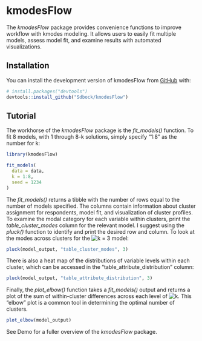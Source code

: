 
<!-- README.md is generated from README.Rmd. Please edit that file -->

# kmodesFlow

<!-- badges: start -->
<!-- badges: end -->

The *kmodesFlow* package provides convenience functions to improve workflow with kmodes modeling.
It allows users to easily fit multiple models, assess model
fit, and examine results with automated visualizations.

## Installation

You can install the development version of kmodesFlow from
[GitHub](https://github.com/) with:

``` r
# install.packages("devtools")
devtools::install_github("Sdbock/kmodesFlow")
```

## Tutorial

The workhorse of the *kmodesFlow* package is the *fit_models()*
function. To fit 8 models, with 1 through 8-k solutions, simply specify
“1:8” as the number for k:

``` r
library(kmodesFlow)

fit_models(
  data = data,
  k = 1:8,
  seed = 1234
)
```

The *fit_models()* returns a tibble with the number of rows equal to the
number of models specified. The columns contain information about
cluster assignment for respondents, model fit, and visualization of
cluster profiles. To examine the modal category for each variable within
clusters, print the *table_cluster_modes* column for the relevant model.
I suggest using the *pluck()* function to identify and print the desired
row and column. To look at the modes across clusters for the
![k = 3](https://latex.codecogs.com/png.image?%5Cdpi%7B110%7D&space;%5Cbg_white&space;k%20%3D%203 "k = 3")
model:

``` r
pluck(model_output, "table_cluster_modes", 3)
```

There is also a heat map of the distributions of variable levels within
each cluster, which can be accessed in the
“table_attribute_distribution” column:

``` r
pluck(model_output, "table_attribute_distribution", 3)
```

Finally, the *plot_elbow()* function takes a *fit_models()* output and
returns a plot of the sum of within-cluster differences across each
level of
![k](https://latex.codecogs.com/png.image?%5Cdpi%7B110%7D&space;%5Cbg_white&space;k "k").
This “elbow” plot is a common tool in determining the optimal number of
clusters.

``` r
plot_elbow(model_output)
```

See Demo for a fuller overview of the *kmodesFlow* package.
